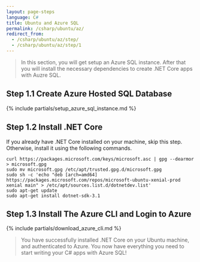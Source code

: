 ```yaml
---
layout: page-steps
language: C#
title: Ubuntu and Azure SQL
permalink: /csharp/ubuntu/az/
redirect_from:
  - /csharp/ubuntu/az/step/
  - /csharp/ubuntu/az/step/1
---
```


> In this section, you will get setup an Azure SQL instance. After that you will install the necessary dependencies to create .NET Core apps with Auzre SQL.

## Step 1.1 Create Azure Hosted SQL Database

{% include partials/setup_azure_sql_instance.md %}

## Step 1.2 Install .NET Core

If you already have .NET Core installed on your machine, skip this step. Otherwise, install it using the following commands.

```terminal
curl https://packages.microsoft.com/keys/microsoft.asc | gpg --dearmor > microsoft.gpg
sudo mv microsoft.gpg /etc/apt/trusted.gpg.d/microsoft.gpg
sudo sh -c 'echo "deb [arch=amd64] https://packages.microsoft.com/repos/microsoft-ubuntu-xenial-prod xenial main" > /etc/apt/sources.list.d/dotnetdev.list'
sudo apt-get update
sudo apt-get install dotnet-sdk-3.1
```

## Step 1.3 Install The Azure CLI and Login to Azure

{% include partials/download_azure_cli.md %}

> You have successfully installed .NET Core on your Ubuntu machine, and authenticated to Azure. You now have everything you need to start writing your C# apps with Azure SQL!